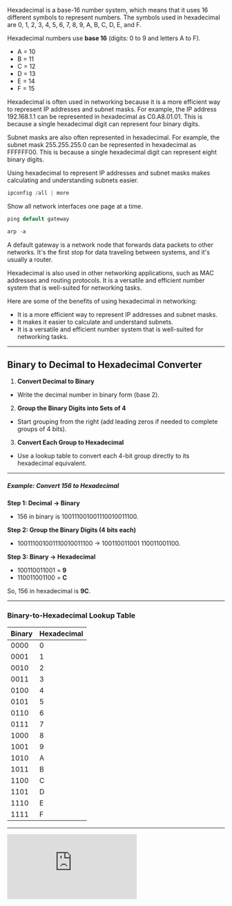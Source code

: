 
Hexadecimal is a base-16 number system, which means that it uses 16 different symbols to represent numbers. The symbols used in hexadecimal are 0, 1, 2, 3, 4, 5, 6, 7, 8, 9, A, B, C, D, E, and F.

Hexadecimal numbers use **base 16** (digits: 0 to 9 and letters A to F).

- A = 10
- B = 11
- C = 12
- D = 13
- E = 14
- F = 15

Hexadecimal is often used in networking because it is a more efficient way to represent IP addresses and subnet masks. For example, the IP address 192.168.1.1 can be represented in hexadecimal as C0.A8.01.01. This is because a single hexadecimal digit can represent four binary digits.

Subnet masks are also often represented in hexadecimal. For example, the subnet mask 255.255.255.0 can be represented in hexadecimal as FFFFFF00. This is because a single hexadecimal digit can represent eight binary digits.

Using hexadecimal to represent IP addresses and subnet masks makes calculating and understanding subnets easier.


```go
ipconfig /all | more
```

Show all network interfaces one page at a time.

```go
ping default gateway
```

```go
arp -a
```


A default gateway is a network node that forwards data packets to other networks. It's the first stop for data traveling between systems, and it's usually a router. 


Hexadecimal is also used in other networking applications, such as MAC addresses and routing protocols. It is a versatile and efficient number system that is well-suited for networking tasks.

Here are some of the benefits of using hexadecimal in networking:

- It is a more efficient way to represent IP addresses and subnet masks.
- It makes it easier to calculate and understand subnets.
- It is a versatile and efficient number system that is well-suited for networking tasks.

---
## Binary to Decimal to Hexadecimal Converter

1. **Convert Decimal to Binary**

- Write the decimal number in binary form (base 2).

2. **Group the Binary Digits into Sets of 4**

- Start grouping from the right (add leading zeros if needed to complete groups of 4 bits).

3. **Convert Each Group to Hexadecimal**

- Use a lookup table to convert each 4-bit group directly to its hexadecimal equivalent.

---
##### Example: Convert **156** to Hexadecimal

**Step 1: Decimal → Binary**

- 156 in binary is 100111001001110010011100.

 **Step 2: Group the Binary Digits (4 bits each)**

- 100111001001110010011100 → 100110011001 110011001100.

 **Step 3: Binary → Hexadecimal**

- 100110011001 = **9**
- 110011001100 = **C**

So, 156 in hexadecimal is **9C**.

---
### Binary-to-Hexadecimal Lookup Table

| Binary | Hexadecimal |
| ------ | ----------- |
| 0000   | 0           |
| 0001   | 1           |
| 0010   | 2           |
| 0011   | 3           |
| 0100   | 4           |
| 0101   | 5           |
| 0110   | 6           |
| 0111   | 7           |
| 1000   | 8           |
| 1001   | 9           |
| 1010   | A           |
| 1011   | B           |
| 1100   | C           |
| 1101   | D           |
| 1110   | E           |
| 1111   | F           |

---

![Online Convertor](https://www.mathsisfun.com/binary-decimal-hexadecimal-converter.html)

